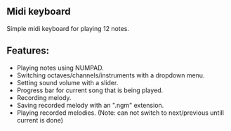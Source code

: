 ## Midi keyboard
Simple midi keyboard for playing 12 notes. <br />
## Features:
- Playing notes using NUMPAD.
- Switching octaves/channels/instruments with a dropdown menu.
- Setting sound volume with a slider.
- Progress bar for current song that is being played.
- Recording melody.
- Saving recorded melody with an ".ngm" extension.
- Playing recorded melodies. (Note: can not switch to next/previous untill current is done)
